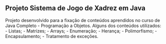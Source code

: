 ## Projeto Sistema de Jogo de Xadrez em Java

Projeto desenvolvido para a fixação de conteúdos aprendidos no curso de Java Completo - Programação a Objetos.
Alguns dos conteúdos utilizados:
    - Listas;
    - Matrizes;
    - Arrays;
    - Enumeração;
    - Herança;
    - Polimorfismo;
    - Encapsulamento;
    - Tratamento de exceções.